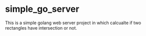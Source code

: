 # simple_go_server
This is a simple golang web server project in which calcualte if two rectangles have intersection or not.
